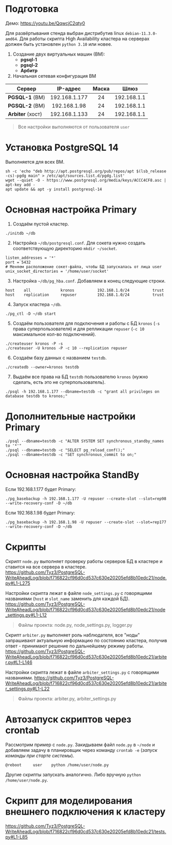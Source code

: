 # Подготовка
Демо: https://youtu.be/QqwcjC2qty0

Для развёртывания стенда выбран дистрибутив linux `debian-11.3.0-amd64`.
Для работы скрипта High Availability кластера на серверах должен быть установлен `python 3.10` или новее.

1. Создание двух виртуальных машин (ВМ):
    * **pgsql-1** 
    * **pgsql-2**
    * **Арбитр**
2. Начальная сетевая конфигурация ВМ

| Сервер             |   IP-адрес    | Маска | Шлюз |
|--------------------|:-------------:| :---: | :---: |
| **PGSQL-1** (ВМ)   | 192.168.1.177 | 24 | 192.168.1.1 |
| **PGSQL-2** (ВМ)   | 192.168.1.98  | 24 | 192.168.1.1 |
| **Arbiter** (хост) | 192.168.1.133 | 24 | 192.168.1.1 |

> Все настройки выполняются от пользователя `user`

# Установка PostgreSQL 14
Выполняется для всех ВМ.
```shell
sh -c 'echo "deb http://apt.postgresql.org/pub/repos/apt $(lsb_release -cs)-pgdg main" > /etc/apt/sources.list.d/pgdg.list'
wget --quiet -O - https://www.postgresql.org/media/keys/ACCC4CF8.asc | apt-key add -
apt update && apt -y install postgresql-14
```

# Основная настройка Primary
1. Создаём пустой кластер.
```shell
./initdb ~/db
```
2. Настройка `~/db/postgresql.conf`. Для сокета нужно создать соответствующую директорию `mkdir ~/socket`.
```editorconfig
listen_addresses = '*'
port = 5432
# Меняем расположение сокет-файла, чтобы БД запускалась от лица user
unix_socket_directories = '/home/user/socket'
```
3. Настройка `~/db/pg_hba.conf`. Добавляем в конец следующие строки.
```
host    all             kronos          192.168.1.0/24          trust
host    replication     repuser         192.168.1.0/24          trust
```
4. Запуск кластера `~/db`.
```shell
./pg_ctl -D ~/db start
```
5. Создаём пользователя для подключения и работы с БД `kronos` (`-s` права суперпользователя) и для репликации `repuser` (`-c 10` максимальное кол-во подключений).
```shell
./createuser kronos -P -s
./createuser -U kronos -P -c 10 --replication repuser
```
6. Создаём базу данных с названием `testdb`.
```shell
./createdb --owner=kronos testdb
```
7. Выдаём все права на БД `testdb` пользователю `kronos` (нужно сделать, есть это не суперпользователь).
```shell
./psql -h 192.168.1.177 --dbname=testdb -c "grant all privileges on database testdb to kronos;"
```
# Дополнительные настройки Primary
```shell
./psql --dbname=testdb -c "ALTER SYSTEM SET synchronous_standby_names to '*'"
./psql --dbname=testdb -c "SELECT pg_reload_conf();"
./psql --dbname=testdb -c "SET synchronous_commit to on;"
```
# Основная настройка StandBy
Если 192.168.1.177 будет Primary:
```shell
./pg_basebackup -h 192.168.1.177 -U repuser --create-slot --slot=rep98 --write-recovery-conf -D ~/db
```
Если 192.168.1.98 будет Primary:
```shell
./pg_basebackup -h 192.168.1.98 -U repuser --create-slot --slot=rep177 --write-recovery-conf -D ~/db
```

# Скрипты
Скрипт `node.py` выполняет проверку работы серверов БД в кластере и ставится на все сервера в кластере.
https://github.com/Tyz3/PostgreSQL-WriteAheadLog/blob/f716822cf96d0cd537c630e20205efd8b10edc21/node.py#L1-L275

Настройки скрипта лежат в файле `node_settings.py` с говорящими названиями (`host` и `slot_name` заменить для каждой БД).
https://github.com/Tyz3/PostgreSQL-WriteAheadLog/blob/f716822cf96d0cd537c630e20205efd8b10edc21/node_settings.py#L1-L12

> Файлы проекта: node.py, node_settings.py, logger.py

Скрипт `arbiter.py` выполняет роль наблюдателя, все "ноды" запрашивают актуальную информацию по состоянию кластера, получив ответ - принимают решение по дальнейшему режиму работы.
https://github.com/Tyz3/PostgreSQL-WriteAheadLog/blob/f716822cf96d0cd537c630e20205efd8b10edc21/arbiter.py#L1-L146

Настройки скрипта лежат в файле `arbiter_settings.py` с говорящими названиями.
https://github.com/Tyz3/PostgreSQL-WriteAheadLog/blob/f716822cf96d0cd537c630e20205efd8b10edc21/arbiter_settings.py#L1-L22

> Файлы проекта: arbiter.py, arbiter_settings.py

# Автозапуск скриптов через crontab
Рассмотрим пример с `node.py`. Закидываем файл `node.py` в `~/node` и добавляем задачу в планировщик через команду `crontab -e` (_запуск команды при старте системы_).
```
@reboot		user	python /home/user/node.py
```
Другие скрипты запускать аналогично. Либо вручную `python /home/user/node.py`.

# Скрипт для моделирования внешнего подключения к кластеру
https://github.com/Tyz3/PostgreSQL-WriteAheadLog/blob/f716822cf96d0cd537c630e20205efd8b10edc21/tests.py#L1-L85
